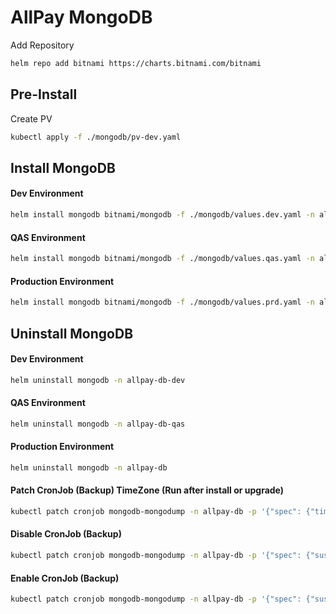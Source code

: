 # AllPay MongoDB
Add Repository
```sh
helm repo add bitnami https://charts.bitnami.com/bitnami
```
## Pre-Install
Create PV
```sh
kubectl apply -f ./mongodb/pv-dev.yaml
```
## Install MongoDB
#### Dev Environment
```sh
helm install mongodb bitnami/mongodb -f ./mongodb/values.dev.yaml -n allpay-db-dev
```
#### QAS Environment
```sh
helm install mongodb bitnami/mongodb -f ./mongodb/values.qas.yaml -n allpay-db-qas
```
#### Production Environment
```sh
helm install mongodb bitnami/mongodb -f ./mongodb/values.prd.yaml -n allpay-db
```

## Uninstall MongoDB
#### Dev Environment
```sh
helm uninstall mongodb -n allpay-db-dev
```
#### QAS Environment
```sh
helm uninstall mongodb -n allpay-db-qas
```
#### Production Environment
```sh
helm uninstall mongodb -n allpay-db
```
#### Patch CronJob (Backup) TimeZone (Run after install or upgrade)
```sh
kubectl patch cronjob mongodb-mongodump -n allpay-db -p '{"spec": {"timeZone": "Asia/Bangkok"}}'
```

#### Disable CronJob (Backup)
```sh
kubectl patch cronjob mongodb-mongodump -n allpay-db -p '{"spec": {"suspend": true}}'
```

#### Enable CronJob (Backup)
```sh
kubectl patch cronjob mongodb-mongodump -n allpay-db -p '{"spec": {"suspend": false}}'
```

